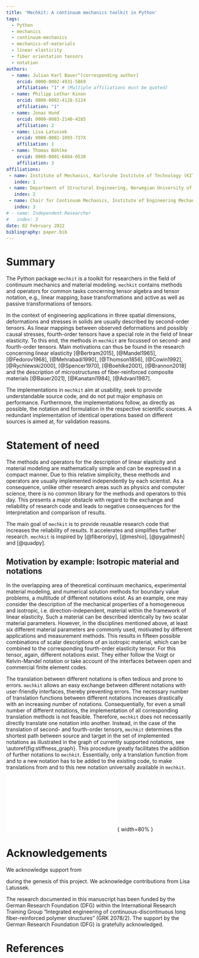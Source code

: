 ```yaml
---
title: 'Mechkit: A continuum mechanics toolkit in Python'
tags:
  - Python
  - mechanics
  - continuum-mechanics
  - mechanics-of-materials
  - linear elasticity
  - fiber orientation tensors
  - notation
authors:
  - name: Julian Karl Bauer^[corresponding author]
    orcid: 0000-0002-4931-5869
    affiliation: "1" # (Multiple affiliations must be quoted)
  - name: Philipp Lothar Kinon
    orcid: 0000-0002-4128-5124
    affiliation: "1"
  - name: Jonas Hund
    orcid: 0000-0003-2140-4285
    affiliation: 2
  - name: Lisa Latussek
    orcid: 0000-0002-1093-737X
    affiliation: 1
  - name: Thomas Böhlke
    orcid: 0000-0001-6884-0530
    affiliation: 3
affiliations:
 - name: Institute of Mechanics, Karlsruhe Institute of Technology (KIT), Germany
   index: 1
 - name: Department of Structural Engineering, Norwegian University of Science and Technology (NTNU), Norway
   index: 2
 - name: Chair for Continuum Mechanics, Institute of Engineering Mechanics, Karlsruhe Institute of Technology (KIT), Germany,
   index: 3
# - name: Independent Researcher
#   index: 3
date: 02 February 2022
bibliography: paper.bib
---
```



# Summary

The Python package `mechkit` is a toolkit for researchers
in the field of continuum mechanics and material modeling.
`mechkit` contains methods and operators
for common tasks concerning tensor algebra and tensor notation,
e.g., linear mapping, base transformations and active as well as passive transformations of tensors.

In the context of engineering applications in three spatial dimensions, deformations and stresses in solids are
usually described by second-order tensors.
As linear mappings between observed deformations and possibly causal stresses,
fourth-order tensors have a special role in the field of linear elasticity.
To this end, the methods in `mechkit` are focussed on second- and fourth-order tensors. Main motivations can thus be found in the research concerning
linear elasticity
[@Bertram2015], [@Mandel1965], [@Fedorov1968], [@Mehrabadi1990], [@Thomson1856],
[@Cowin1992], [@Rychlewski2000], [@Spencer1970], [@Boehlke2001], [@Brannon2018]
and the description of microstructures of fiber-reinforced
composite materials
[@Bauer2021], [@Kanatani1984], [@Advani1987].

The implementations in `mechkit` aim at usability, seek to provide understandable source code,
and do not put major emphasis on performance.
Furthermore, the implementations follow, as directly as possible,
the notation and formulation in the respective scientific sources.
A redundant implementation of identical operations based on different
sources is aimed at, for validation reasons.

# Statement of need

The methods and operators for the description of linear elasticity and material modeling are mathematically simple and can be expressed in a compact manner.
Due to this relative simplicity, these methods and operators are usually implemented independently by each scientist.
As a consequence, unlike other research areas such as physics and computer science,
there is no common library for the methods and operators to this day.
This presents a major obstacle with regard to the exchange and reliability of research code and
leads to negative consequences for the interpretation and comparison of results.

The main goal of `mechkit` is to provide reusable research code that increases the reliability of results.
It accelerates and simplifies further research.
`mechkit` is inspired by [@fiberoripy], [@meshio], [@pygalmesh] and [@quadpy].

## Motivation by example: Isotropic material and notations

In the overlapping area of theoretical continuum mechanics, experimental
material modeling,
and numerical solution methods for boundary value problems,
a multitude of different notations exist.
As an example, one may consider the description of the mechanical properties of a
homogeneous and isotropic, i.e. direction-independent, material within the framework of linear elasticity.
Such a material can be described identically by two scalar material parameters.
However, in the disciplines mentioned above, at least six different material parameters are commonly used,
motivated by different applications and measurement methods.
This results in fifteen possible combinations of scalar descriptions of an
isotropic material, which can be combined to the corresponding fourth-order elasticity tensor.
For this tensor, again, different notations exist. They either follow the
Voigt or Kelvin-Mandel notation or take account of the interfaces between open and commercial finite element codes.

The translation between different notations is often tedious and prone to errors.
`mechkit` allows an easy exchange between different notations with user-friendly
interfaces, thereby preventing errors.
The necessary number of translation functions between different notations
increases drastically with an increasing number of notations.
Consequentially, for even a small number of different notations, the implementation of all corresponding translation methods is not feasible.
Therefore, `mechkit` does not necessarily directly translate one notation into another.
Instead, in the case of the translation of second- and fourth-order tensors,
`mechkit` determines the shortest path between source and target in the set of implemented notations as illustrated in
the graph of currently supported notations, see \autoref{fig:stiffness_graph}.
This procedure greatly facilitates the addition of further notations to `mechkit`.
Essentially, only a translation function from and to a new notation has to be added to the existing code, to make translations from and to this new notation universally available in `mechkit`.

![Currently supported notations and translations of fourth-order stiffness tensors.\label{fig:stiffness_graph}](./figures/stiffness_graph.pdf){ width=80% }

# Acknowledgements

We acknowledge support from
<?insert here after contacted?>
during the genesis of this project.
We acknowledge contributions from Lisa Latussek.

The research documented in this manuscript has been funded by the German Research Foundation (DFG) within the International Research Training Group “Integrated engineering of continuous-discontinuous long fiber-reinforced polymer structures” (GRK 2078/2). The support by the German Research Foundation (DFG) is gratefully acknowledged.

# References
